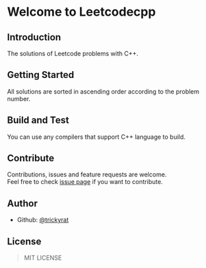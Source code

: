 # Welcome to Leetcodecpp

## Introduction

The solutions of Leetcode problems with C++.  

## Getting Started

All solutions are sorted in ascending order according to the problem number.  

## Build and Test

You can use any compilers that support C++ language to build.  

## Contribute

Contributions, issues and feature requests are welcome.  
Feel free to check [issue page](https://github.com/Leetcodecpp/issues) if you want to contribute.

## Author

- Github: [@trickyrat](https://github.com/trickyrat)

## License

> MIT LICENSE
